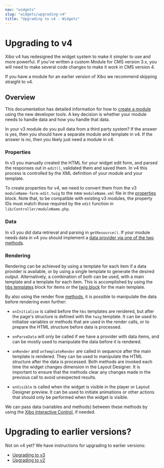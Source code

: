 ```yaml
---
nav: "widgets"
slug: "widgets/upgrading-v4"
title: "Upgrading to v4 - Widgets"
---
```


# Upgrading to v4

Xibo v4 has redesigned the widget system to make it simpler to use and more powerful. If you've written a custom Module for CMS version 3.x, you will need to make several code changes to make it work in CMS version 4.

If you have a module for an earlier version of Xibo we recommend skipping straight to v4.

## Overview

This documentation has detailed information for how to [create a module](creating_a_module.md) using the new developer tools. A key decision is whether your module needs to handle data and how you handle that data.

In your v3 module do you pull data from a third party system? If the answer is yes, then you should have a separate module and template in v4. If the answer is no, then you likely just need a module in v4.

### Properties

In v3 you manually created the HTML for your widget edit form, and parsed the responses out in `edit()`, validated them and saved them. In v4 this process is controlled by the XML definition of your module and your template.

To create properties for v4, we need to convert them from the v3 `moduleName-form-edit.twig` to the new `moduleName.xml` file in the [properties](creating_a_module.md#13-property) block. Note that, to be compatible with existing v3 modules, the property IDs must match those required by the `edit` function in `lib/Controller/moduleName.php`.

### Data

In v3 you did data retrieval and parsing in `getResource()`. If your module needs data in v4 you should implement a [data provider via one of the two methods](data-providers).

### Rendering

Rendering can be achieved by using a template for each item if a data provider is available, or by using a single template to generate the desired output. Alternatively, a combination of both can be used, with a main template and a template for each item. This is accomplished by using the [hbs templates](creating_a_module.md#142-hbs-templates) block for items or the [twig block](creating_a_module.md#141-twig) for the main template.

By also using the render flow [methods](creating_a_module.md#22-methods), it is possible to manipulate the data before rendering even further:

- `onInitialise` is called before the `hbs` templates are rendered, but after the page's structure is defined with the `twig` template. It can be used to initialise variables or methods that are used in the render calls, or to prepare the HTML structure before data is processed.

- `onParseData` will only be called if we have a provider with data items, and can be mostly used to manipulate the data before it is rendered.

- `onRender` and `onTemplateRender` are called in sequence after the main template is rendered. They can be used to manipulate the HTML structure after the data is processed. Both methods are invoked each time the widget changes dimension in the Layout Designer. It is important to ensure that the methods clear any changes made in the previous call to avoid unexpected results.

- `onVisible` is called when the widget is visible in the player or Layout Designer preview. It can be used to initiate animations or other actions that should only be performed when the widget is visible.

We can pass data (variables and methods) between these methods by using the [Xibo Interactive Control](creating_a_module.md#4-using-the-xibo-interactive-control), if needed.


# Upgrading to earlier versions?
Not on v4 yet? We have instructions for upgrading to earlier versions:

 - [Upgrading to v3](upgrading-v3)
 - [Upgrading to v2](upgrading-v2)